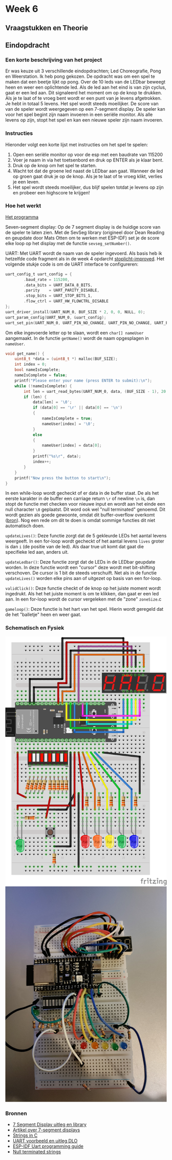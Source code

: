 # Week 6

## Vraagstukken en Theorie

## Eindopdracht

### Een korte beschrijving van het project

Er was keuze uit 3 verschillende eindopdrachten; Led Choreografie, Pong en Weerstation.
Ik heb pong gekozen.
De opdracht was om een spel te maken dat een beetje lijkt op pong.
Over de 10 leds van de LEDbar beweegt heen en weer een oplichtende led.
Als de led aan het eind is van zijn cyclus, gaat er een led aan.
Dit signaleerd het moment om op de knop te drukken.
Als je te laat of te vroeg bent wordt er een punt van je levens afgetrokken.
Je hebt in totaal 5 levens.
Het spel wordt steeds moeilijker.
De score van van de speler wordt weergegeven op een 7-segment display.
De speler kan voor het spel begint zijn naam invoeren in een seriële monitor.
Als alle levens op zijn, stopt het spel en kan een nieuwe speler zijn naam invoeren.

### Instructies

Hieronder volgt een korte lijst met instructies om het spel te spelen:

1. Open een seriële monitor op voor de esp met een baudrate van 115200
2. Voer je naam in via het toetsenbord en druk op ENTER als je klaar bent.
3. Druk op de knop om het spel te starten.
4. Wacht tot dat de groene led naast de LEDbar aan gaat. Wanneer de led op groen gaat druk je op de knop. Als je te laat of te vroeg klikt, verlies je een leven.
5. Het spel wordt steeds moeilijker, dus blijf spelen totdat je levens op zijn en probeer een highscore te krijgen!

### Hoe het werkt

[Het programma](./pong/src/main.c)

Seven-segment display:
Op de 7 segment display is de huidige score van de speler te laten zien.
Met de SevSeg library (origineel door Dean Reading en geupdate door Mats Otten om te werken met ESP-IDF) set je de score elke loop op het display met de functie `sevseg_setNumber()`.

UART:
Met UART wordt de naam van de speler ingevoerd.
Als basis heb ik hetzelfde code fragment als in de week 4 opdarcht [stoplicht-improved](../week4/README.md#hoe-werkt-het).
Het volgende stukje code is om de UART interface te configureren:

```c
uart_config_t uart_config = {
        .baud_rate = 115200,
        .data_bits = UART_DATA_8_BITS,
        .parity    = UART_PARITY_DISABLE,
        .stop_bits = UART_STOP_BITS_1,
        .flow_ctrl = UART_HW_FLOWCTRL_DISABLE
};
uart_driver_install(UART_NUM_0, BUF_SIZE * 2, 0, 0, NULL, 0);
uart_param_config(UART_NUM_0, &uart_config);
uart_set_pin(UART_NUM_0, UART_PIN_NO_CHANGE, UART_PIN_NO_CHANGE, UART_PIN_NO_CHANGE, UART_PIN_NO_CHANGE);
```

Om elke ingevoerde letter op te slaan, wordt een `char[] nameUser` aangemaakt.
In de functie `getName()` wordt de naam opgesplagen in `nameUser`.

```c
void get_name() {
    uint8_t *data = (uint8_t *) malloc(BUF_SIZE);
    int index = 0;
    bool nameIsComplete;
    nameIsComplete = false;
    printf("Please enter your name (press ENTER to submit):\n");
    while (!nameIsComplete) {
        int len = uart_read_bytes(UART_NUM_0, data, (BUF_SIZE - 1), 20 / portTICK_PERIOD_MS);
        if (len) {
            data[len] = '\0';
            if (data[0] == '\r' || data[0] == '\n')
            {
                nameIsComplete = true;
                nameUser[index] = '\0';
            }
            else
            {
                nameUser[index] = data[0];
            }
            printf("%s\r", data);
            index++;
        }
    }
    printf("Now press the button to start\n");
}
```

In een while-loop wordt gecheckt of er data in de buffer staat.
De als het eerste karakter in de buffer een carriage return `\r` of newline `\n` is, dan stopt de functie met checken voor nieuwe input en wordt aan het einde een null character `\0` geplaatst.
Dit word ook wel "null terminated" genoemd.
Dit wordt gezien als goede gewoonte, omdat dit buffer-overflow overkomt ([bron](https://wiki.sei.cmu.edu/confluence/display/c/STR32-C.+Do+not+pass+a+non-null-terminated+character+sequence+to+a+library+function+that+expects+a+string)).
Nog een rede om dit te doen is omdat sommige functies dit niet automatisch doen.

`updateLives()`:
Deze functie zorgt dat de 5 gekleurde LEDs het aantal levens weergeeft.
In een for-loop wordt gecheckt of het aantal levens `lives` groter is dan `i` (de positie van de led).
Als daar true uit komt dat gaat die specifieke led aan, anders uit.

`updateLedbar()`:
Deze functie zorgt dat de LEDs in de LEDbar geupdate worden.
In deze functie wordt een "cursor" deze wordt met bit-shifting verschoven.
De cursor is 1 bit de steeds verschuift.
Net als in de functie `updateLives()` worden elke pins aan of uitgezet op basis van een for-loop.

`validClick()`:
Deze functie checkt of de knop op het juiste moment wordt ingedrukt. Als het het juiste moment is om te klikken, dan gaat er een led aan.
In een for-loop wordt de cursor vergeleken met de "zone" `zoneSize`.c

`gameloop()`:
Deze functie is het hart van het spel.
Hierin wordt geregeld dat de het "balletje" heen en weer gaat.

### Schematisch en Fysiek

![schematisch](../assets/pong/pong_bbv2.png)
![fysiek](../assets/pong/pong_fysiekv2.jpg)

### Bronnen

- [7 Segment Display uitleg en library](https://dlo.mijnhva.nl/d2l/le/content/467515/Home?itemIdentifier=D2L.LE.Content.ContentObject.ModuleCO-1453353)
- [Artikel over 7-segment displays](https://www.electronics-tutorials.ws/blog/7-segment-display-tutorial.html)
- [Strings in C](https://www.w3schools.com/c/c_strings.php)
- [UART voorbeeld en uitleg DLO](https://dlo.mijnhva.nl/d2l/le/content/467515/Home?itemIdentifier=TOC)
- [ESP-IDF Uart programming guide](https://docs.espressif.com/projects/esp-idf/en/latest/esp32s3/api-reference/peripherals/uart.html)
- [Null terminated strings](https://wiki.sei.cmu.edu/confluence/display/c/STR32-C.+Do+not+pass+a+non-null-terminated+character+sequence+to+a+library+function+that+expects+a+string)
